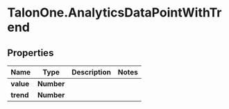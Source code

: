 # TalonOne.AnalyticsDataPointWithTrend

## Properties

Name | Type | Description | Notes
------------ | ------------- | ------------- | -------------
**value** | **Number** |  | 
**trend** | **Number** |  | 


